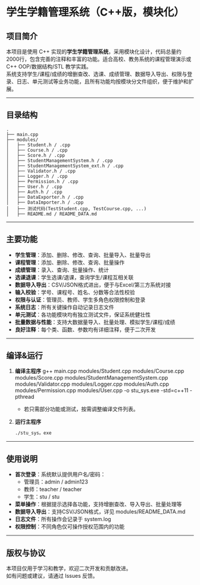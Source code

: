 # 学生学籍管理系统（C++版，模块化）

## 项目简介

本项目是使用 C++ 实现的**学生学籍管理系统**，采用模块化设计，代码总量约2000行，包含完善的注释和丰富的功能。适合高校、教务系统的课程管理演示或 C++ OOP/数据结构/STL 教学实践。  
系统支持学生/课程/成绩的增删查改、选课、成绩管理、数据导入导出、权限与登录、日志、单元测试等业务功能，且所有功能均按模块分文件组织，便于维护和扩展。

---

## 目录结构

```
.
├── main.cpp
├── modules/
│   ├── Student.h / .cpp
│   ├── Course.h / .cpp
│   ├── Score.h / .cpp
│   ├── StudentManagementSystem.h / .cpp
│   ├── StudentManagementSystem_ext.h / .cpp
│   ├── Validator.h / .cpp
│   ├── Logger.h / .cpp
│   ├── Permission.h / .cpp
│   ├── User.h / .cpp
│   ├── Auth.h / .cpp
│   ├── DataExporter.h / .cpp
│   ├── DataImporter.h / .cpp
│   ├── 测试代码(TestStudent.cpp, TestCourse.cpp, ...)
│   ├── README.md / README_DATA.md
```

---

## 主要功能

- **学生管理**：添加、删除、修改、查询、批量导入、批量导出
- **课程管理**：添加、删除、修改、查询、批量操作
- **成绩管理**：录入、查询、批量操作、统计
- **选课退课**：学生选课/退课，查询学生/课程互相关联
- **数据导入导出**：CSV/JSON格式进出，便于与Excel/第三方系统对接
- **输入校验**：学号、课程号、姓名、分数等合法性校验
- **权限与认证**：管理员、教师、学生多角色权限控制和登录
- **系统日志**：所有关键操作自动记录日志文件
- **单元测试**：各功能模块均有独立测试文件，保证系统健壮性
- **批量数据与性能**：支持大数据量导入、批量处理、模拟学生/课程/成绩
- **良好注释**：每个类、函数、参数均有详细注释，便于二次开发

---

## 编译&运行

1. **编译主程序**
   g++ main.cpp modules/Student.cpp modules/Course.cpp modules/Score.cpp modules/StudentManagementSystem.cpp modules/Validator.cpp modules/Logger.cpp modules/Auth.cpp modules/Permission.cpp modules/User.cpp -o stu_sys.exe -std=c++11 -pthread

    - 若只需部分功能或测试，按需调整编译文件列表。

2. **运行主程序**
    ```sh
    ./stu_sys。exe
    ```

---

## 使用说明

- **首次登录**：系统默认提供用户名/密码：
    - 管理员：admin / admin123
    - 教师：teacher / teacher
    - 学生：stu / stu
- **菜单操作**：根据提示选择各功能，支持增删查改、导入导出、批量处理等
- **数据导入导出**：支持CSV/JSON格式，详见 modules/README_DATA.md
- **日志文件**：所有操作会记录于 system.log
- **权限控制**：不同角色仅可操作授权范围内的功能

---


## 版权与协议

本项目仅用于学习和教学，欢迎二次开发和贡献改进。  
如有问题或建议，请通过 Issues 反馈。
